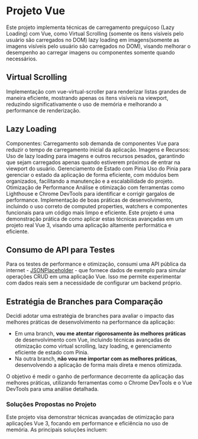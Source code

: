 # Projeto Vue

Este projeto implementa técnicas de carregamento preguiçoso (Lazy Loading) com Vue, como Virtual Scrolling (somente os itens visíveis pelo usuário são carregados no DOM)  lazy loading em imagens(somente as imagens visíveis pelo usuário são carregados no DOM),  visando melhorar o desempenho ao carregar imagens ou componentes somente quando necessários.

## Virtual Scrolling
Implementação com vue-virtual-scroller para renderizar listas grandes de maneira eficiente, mostrando apenas os itens visíveis na viewport, reduzindo significativamente o uso de memória e melhorando a performance de renderização.

## Lazy Loading
Componentes: Carregamento sob demanda de componentes Vue para reduzir o tempo de carregamento inicial da aplicação.
Imagens e Recursos: Uso de lazy loading para imagens e outros recursos pesados, garantindo que sejam carregados apenas quando estiverem próximos de entrar na viewport do usuário.
Gerenciamento de Estado com Pinia
Uso do Pinia para gerenciar o estado da aplicação de forma eficiente, com módulos bem organizados, facilitando a manutenção e a escalabilidade do projeto.
Otimização de Performance
Análise e otimização com ferramentas como Lighthouse e Chrome DevTools para identificar e corrigir gargalos de performance.
Implementação de boas práticas de desenvolvimento, incluindo o uso correto de computed properties, watchers e componentes funcionais para um código mais limpo e eficiente.
Este projeto é uma demonstração prática de como aplicar estas técnicas avançadas em um projeto real Vue 3, visando uma aplicação altamente performática e eficiente.

## Consumo de API para Testes

Para os testes de performance e otimização, consumi uma API pública da internet - [JSONPlaceholder](https://jsonplaceholder.typicode.com/posts) - que fornece dados de exemplo para simular operações CRUD em uma aplicação Vue. Isso me permite experimentar com dados reais sem a necessidade de configurar um backend próprio.

## Estratégia de Branches para Comparação

Decidi adotar uma estratégia de branches para avaliar o impacto das melhores práticas de desenvolvimento na performance da aplicação:

- Em uma branch, **vou me atentar rigorosamente às melhores práticas** de desenvolvimento com Vue, incluindo técnicas avançadas de otimização como virtual scrolling, lazy loading, e gerenciamento eficiente de estado com Pinia.
- Na outra branch, **não vou me importar com as melhores práticas**, desenvolvendo a aplicação de forma mais direta e menos otimizada.

O objetivo é medir o ganho de performance decorrente da aplicação das melhores práticas, utilizando ferramentas como o Chrome DevTools e o Vue DevTools para uma análise detalhada.
### Soluções Propostas no Projeto
Este projeto visa demonstrar técnicas avançadas de otimização para aplicações Vue 3, focando em performance e eficiência no uso de memória. As principais soluções incluem:

